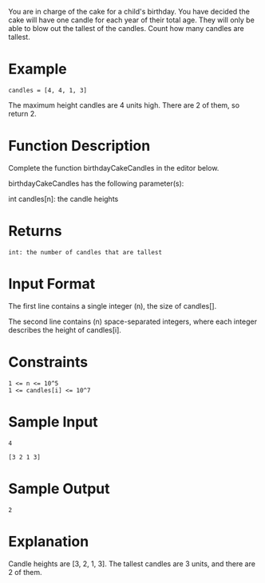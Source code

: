 You are in charge of the cake for a child's birthday. You have decided the cake will have one candle for each year of their total age. They will only be able to blow out the tallest of the candles. Count how many candles are tallest.

# Example

    candles = [4, 4, 1, 3]


The maximum height candles are 4 units high. There are 2 of them, so return 2.


# Function Description

Complete the function birthdayCakeCandles in the editor below.

birthdayCakeCandles has the following parameter(s):

int candles[n]: the candle heights


# Returns

    int: the number of candles that are tallest


# Input Format

The first line contains a single integer (n), the size of candles[].

The second line contains (n) space-separated integers, where each integer  describes the height of candles[i].


# Constraints

    1 <= n <= 10^5
    1 <= candles[i] <= 10^7

# Sample Input

    4

    [3 2 1 3]


# Sample Output 

    2


# Explanation 

Candle heights are [3, 2, 1, 3]. The tallest candles are 3 units, and there are 2 of them.